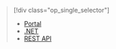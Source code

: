 > [!div class="op_single_selector"]
>- [Portal](/documentation/articles/media-services-manage-content/)
>- [.NET](../articles/media-services/media-services-dotnet-upload-files.md)
>- [REST API](../articles/media-services/media-services-rest-upload-files.md)